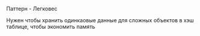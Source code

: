 ﻿Паттерн - Легковес

Нужен чтобы хранить одинкаовые данные для сложных объектов в хэш таблице, чтобы экономить память